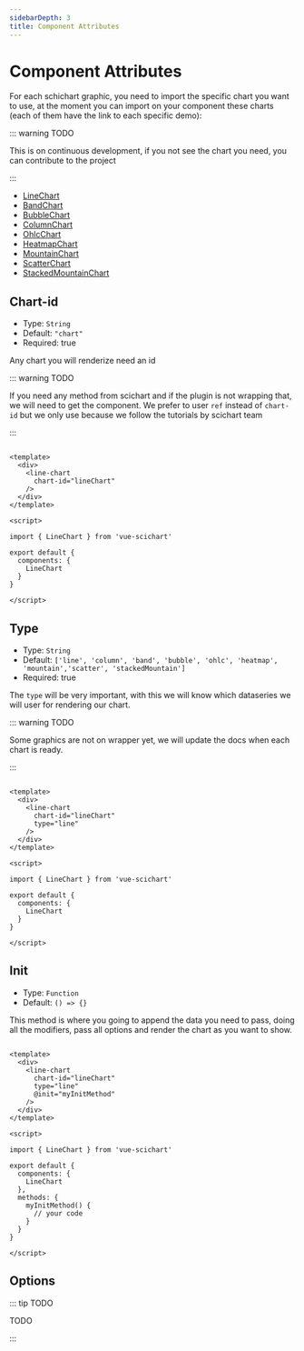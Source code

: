 ```yaml
---
sidebarDepth: 3
title: Component Attributes
---
```


<logo-sponsor style="margin-top: 3em" />

# Component Attributes

For each schichart graphic, you need to import the specific chart you want to use, at the moment you can import on your component these charts (each of them have the link to each specific demo):

::: warning TODO

This is on continuous development, if you not see the chart you need, you can contribute to the project

:::

- [LineChart](https://demo.scichart.com/javascript-line-chart)
- [BandChart](https://demo.scichart.com/javascript-band-chart)
- [BubbleChart](https://demo.scichart.com/javascript-bubble-chart)
- [ColumnChart](https://demo.scichart.com/javascript-candlestick-chart)
- [OhlcChart](https://demo.scichart.com/javascript-ohlc-chart)
- [HeatmapChart](https://demo.scichart.com/javascript-heatmap-chart)
- [MountainChart](https://demo.scichart.com/javascript-mountain-chart)
- [ScatterChart](https://demo.scichart.com/javascript-scatter-chart)
- [StackedMountainChart](https://demo.scichart.com/javascript-stacked-mountain-chart)


## **Chart-id**

- Type: `String`
- Default: `"chart"`
- Required: true

Any chart you will renderize need an id

::: warning TODO

If you need any method from scichart and if the plugin is not wrapping that, we will need to get the component. We prefer to user `ref` instead of `chart-id` 
but we only use because we follow the tutorials by scichart team

:::

```vue

<template>
  <div>
    <line-chart 
      chart-id="lineChart" 
    />
  </div>
</template>

<script>

import { LineChart } from 'vue-scichart'

export default {
  components: {
    LineChart
  }
}

</script>

```

## **Type**

- Type: `String`
- Default: `['line', 'column', 'band', 'bubble', 'ohlc', 'heatmap', 'mountain','scatter', 'stackedMountain']`
- Required: true

The `type` will be very important, with this we will know which dataseries we will user for rendering our chart.

::: warning TODO

Some graphics are not on wrapper yet, we will update the docs when each chart is ready.

:::

```vue

<template>
  <div>
    <line-chart 
      chart-id="lineChart"
      type="line" 
    /> 
  </div>
</template>

<script>

import { LineChart } from 'vue-scichart'

export default {
  components: {
    LineChart
  }
}

</script>

```

## **Init**

- Type: `Function`
- Default: `() => {}`

This method is where you going to append the data you need to pass, doing all the modifiers, pass all options and render the chart as you want to show.

```vue

<template>
  <div>
    <line-chart 
      chart-id="lineChart"
      type="line" 
      @init="myInitMethod"
    /> 
  </div>
</template>

<script>

import { LineChart } from 'vue-scichart'

export default {
  components: {
    LineChart
  },
  methods: {
    myInitMethod() {
      // your code
    }
  }
}

</script>

```
## **Options**

::: tip TODO

TODO

:::


